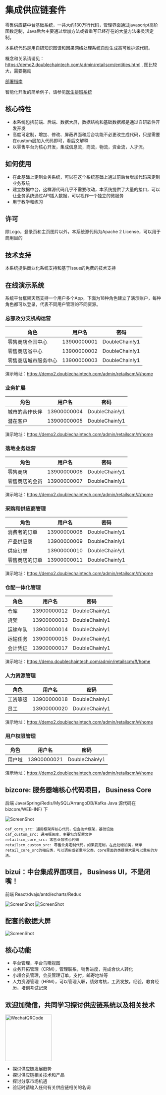 # 集成供应链套件

零售供应链中台基础系统，一共大约130万行代码，管理界面通过javascript高阶函数定制，Java后台主要通过增加方法或者重写已经存在的大量方法来灵活定制。

本系统代码是用自研知识图谱和因果网络处理系统自动生成高可维护源代码。


概念和关系请请见：https://demo2.doublechaintech.com/admin/retailscm/entities.html , 图比较大，需要拖动

[部署指南 ](/DEPLOYMENT.md)

智能化开发的简单例子，请参见[医生排班系统](https://github.com/doublechaintech/his-biz-suite)

## 核心特性
* 本系统包括前端、后端、数据大屏，数据结构和基础数据都是通过自研软件开发开发
* 高度可定制，增加、修改、屏蔽界面和后台功能不必更改生成代码，只是需要在custom层加入代码即可，看后文解释
* 以零售平台为核心开发，集成信息流，商流，物流，资金流，人才流。


## 如何使用
* 在此基础上定制业务系统，可以在这个系统基础上通过前后台增加代码来定制业务系统
* 建立数据中台，这样源代码几乎不需要改动，本系统提供了大量的接口，可以让业务系统通过API插入数据，可以视作一个独立的微服务
* 用于教学和练习

## 许可

除Logo，登录页和主页图片以外，本系统源代码为Apache 2 License，可以用于商用目的

## 技术支持

本系统提供商业化系统支持和基于Issue的免费的技术支持


## 在线演示系统


系统平台框架天然支持一个用户多个App，下面为18种角色建立了演示账户，每种角色都可以登录，代表不同用户管理的不同资源。


### 总部及分支机构运营

| 角色        | 用户名           | 密码         |
| ------------- |:-------------:|:-------------------:|
|零售商店全国中心|13900000001|DoubleChain!y1|
|零售商店省中心|13900000002|DoubleChain!y1|
|零售商店城市服务中心|13900000003|DoubleChain!y1|

演示地址：https://demo2.doublechaintech.com/admin/retailscm/#/home


### 业务扩展

| 角色        | 用户名           | 密码         |
| ------------- |:-------------:|:-------------------:|
|城市的合作伙伴|13900000004|DoubleChain!y1|
|潜在客户|13900000005|DoubleChain!y1|


演示地址：https://demo2.doublechaintech.com/admin/retailscm/#/home

### 落地业务运营

| 角色        | 用户名           | 密码         |
| ------------- |:-------------:|:-------------------:|
|零售商店|13900000006|DoubleChain!y1|
|零售商店的会员|13900000007|DoubleChain!y1|


演示地址：https://demo2.doublechaintech.com/admin/retailscm/#/home


### 采购和供应商管理
| 角色        | 用户名           | 密码         |
| ------------- |:-------------:|:-------------------:|
|消费者的订单|13900000008|DoubleChain!y1|
|产品供应商|13900000009|DoubleChain!y1|
|供应订单|13900000010|DoubleChain!y1|
|零售商店的订单|13900000011|DoubleChain!y1|


演示地址：https://demo2.doublechaintech.com/admin/retailscm/#/home

### 仓配一体化管理
| 角色        | 用户名           | 密码         |
| ------------- |:-------------:|:-------------------:|
|仓库|13900000012|DoubleChain!y1|
|货架|13900000013|DoubleChain!y1|
|运输车队|13900000014|DoubleChain!y1|
|运输任务|13900000015|DoubleChain!y1|
|会计凭证|13900000017|DoubleChain!y1|


演示地址：https://demo.doublechaintech.com/admin/retailscm/#/home


### 人力资源管理
| 角色        | 用户名           | 密码         |
| ------------- |:-------------:|:-------------------:|
|工资等级|13900000018|DoubleChain!y1|
|员工|13900000020|DoubleChain!y1|


演示地址：https://demo2.doublechaintech.com/admin/retailscm/#/home

### 用户权限管理

| 角色        | 用户名           | 密码         |
| ------------- |:-------------:|:-------------------:|
|用户域|13900000021|DoubleChain!y1|

演示地址：https://demo2.doublechaintech.com/admin/retailscm/#/home

## bizcore: 服务器端核心代码项目， Business Core

后端 Java/Spring/Redis/MySQL/ArrangoDB/Kafka
Java 源代码在bizcore/WEB-INF/ 下


![ScreenShot](/doc/backend.png)
````
caf_core_src: 通用框架库核心代码，包含技术框架，基础设施
caf_custom_src: 通用框架库，主要包含配置文件
retailscm_core_src: 零售业务核心代码
retailscm_custom_src: 零售业务定制代码，如果要定制，在此处增加类，继承retail_core_src的相应类，可以调用或者重写父类，core里面的类提供大量可以重用的方法。
````

## bizui：中台集成界面项目， Business UI，不是闭嘴！
前端 React/dvajs/antd/echarts/Redux


![ScreenShot](/doc/home-screen.jpg)
![ScreenShot](/doc/root-app.jpg)

## 配套的数据大屏

![ScreenShot](/doc/datascreen.png)


## 核心功能
* 平台管理，平台鸟瞰视图
* 业务开拓管理（CRM），管理联系，销售进度，完成合伙人转化
* 小超会员管理，会员管理订单，支付，邮寄地址等
* 人力资源管理（HRM），可以管理入职，绩效考核，工资发放，经验，教育经历，培训考试记录

## 欢迎加微信，共同学习探讨供应链系统以及相关技术


<img src="/doc/philip-wechat-qr.jpeg" alt="WechatQRCode" title="WechatQRCode" width="150"  />

* 探讨供应链发展趋势
* 探讨供应链相关技术和产品
* 探讨分享市场机遇
* 验证时请输入任何有关供应链相关的名词

